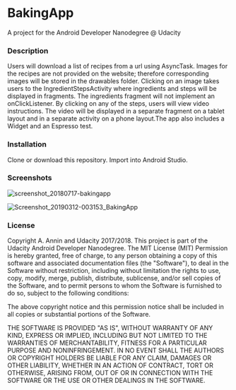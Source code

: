# BakingApp
A project for the Android Developer Nanodegree @ Udacity

### **Description**
Users will download a list of recipes from a url using AsyncTask. Images for the recipes are not provided on the website; therefore corresponding images will be stored in the drawables folder. Clicking on an image takes users to the IngredientStepsActivity where ingredients and steps will be displayed in fragments. The ingredients fragment will not implement an onClickListener. By clicking on any of the steps, users will view video instructions. The video will be displayed in a separate fragment on a tablet layout and in a separate activity on a phone layout.The app also includes a Widget and an Espresso test. 

### **Installation**
Clone or download this repository. Import into Android Studio.

### **Screenshots**
![screenshot_20180717-bakingapp](https://user-images.githubusercontent.com/22602021/42970052-394cae94-8b76-11e8-92ba-385632bbc230.jpg)

![Screenshot_20190312-003153_BakingApp](https://user-images.githubusercontent.com/22602021/54398538-c6706380-4690-11e9-8bd0-eff9c83830a5.jpg)

### **License**
Copyright A. Annin and Udacity 2017/2018. This project is part of the Udacity Android Developer Nanodegree.
The MIT License (MIT)
Permission is hereby granted, free of charge, to any person obtaining a copy 
of this software and associated documentation files (the "Software"), to deal 
in the Software without restriction, including without limitation the rights 
to use, copy, modify, merge, publish, distribute, sublicense, and/or sell 
copies of the Software, and to permit persons to whom the Software is 
furnished to do so, subject to the following conditions: 
 
The above copyright notice and this permission notice shall be included in all 
copies or substantial portions of the Software. 
 
THE SOFTWARE IS PROVIDED "AS IS", WITHOUT WARRANTY OF ANY KIND, EXPRESS OR 
IMPLIED, INCLUDING BUT NOT LIMITED TO THE WARRANTIES OF MERCHANTABILITY, 
FITNESS FOR A PARTICULAR PURPOSE AND NONINFRINGEMENT. IN NO EVENT SHALL THE 
AUTHORS OR COPYRIGHT HOLDERS BE LIABLE FOR ANY CLAIM, DAMAGES OR OTHER 
LIABILITY, WHETHER IN AN ACTION OF CONTRACT, TORT OR OTHERWISE, ARISING FROM, 
OUT OF OR IN CONNECTION WITH THE SOFTWARE OR THE USE OR OTHER DEALINGS IN THE 
SOFTWARE. 
